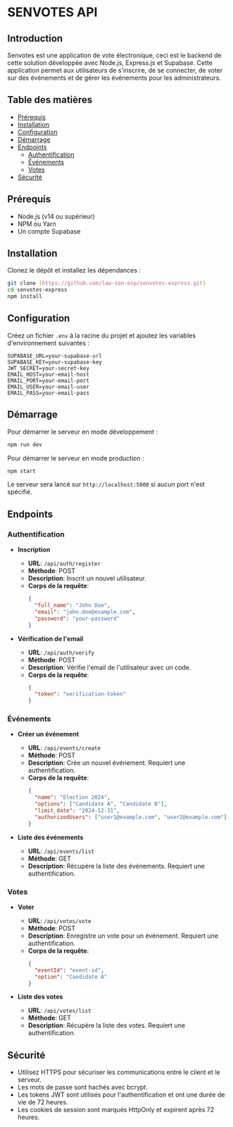 # SENVOTES API

## Introduction

Senvotes est une application de vote électronique, ceci est le backend de cette solution développée avec Node.js, Express.js et Supabase. Cette application permet aux utilisateurs de s'inscrire, de se connecter, de voter sur des événements et de gérer les événements pour les administrateurs.

## Table des matières

- [Prérequis](#prérequis)
- [Installation](#installation)
- [Configuration](#configuration)
- [Démarrage](#démarrage)
- [Endpoints](#endpoints)
  - [Authentification](#authentification)
  - [Événements](#événements)
  - [Votes](#votes)
- [Sécurité](#sécurité)
## Prérequis

- Node.js (v14 ou supérieur)
- NPM ou Yarn
- Un compte Supabase

## Installation

Clonez le dépôt et installez les dépendances :

```bash
git clone [https://github.com/law-san-esp/senvotes-express.git]
cd senvotes-express
npm install
```

## Configuration

Créez un fichier `.env` à la racine du projet et ajoutez les variables d'environnement suivantes :

```env
SUPABASE_URL=your-supabase-url
SUPABASE_KEY=your-supabase-key
JWT_SECRET=your-secret-key
EMAIL_HOST=your-email-host
EMAIL_PORT=your-email-port
EMAIL_USER=your-email-user
EMAIL_PASS=your-email-pass
```

## Démarrage

Pour démarrer le serveur en mode développement :

```bash
npm run dev
```

Pour démarrer le serveur en mode production :

```bash
npm start
```

Le serveur sera lancé sur `http://localhost:5000` si aucun port n'est spécifié.

## Endpoints

### Authentification

- **Inscription**
  - **URL**: `/api/auth/register`
  - **Méthode**: POST
  - **Description**: Inscrit un nouvel utilisateur.
  - **Corps de la requête**:
    ```json
    {
      "full_name": "John Doe",
      "email": "john.doe@example.com",
      "password": "your-password"
    }
    ```

- **Vérification de l'email**
  - **URL**: `/api/auth/verify`
  - **Méthode**: POST
  - **Description**: Vérifie l'email de l'utilisateur avec un code.
  - **Corps de la requête**:
    ```json
    {
      "token": "verification-token"
    }
    ```

### Événements

- **Créer un événement**
  - **URL**: `/api/events/create`
  - **Méthode**: POST
  - **Description**: Crée un nouvel événement. Requiert une authentification.
  - **Corps de la requête**:
    ```json
    {
      "name": "Election 2024",
      "options": ["Candidate A", "Candidate B"],
      "limit_date": "2024-12-31",
      "authorizedUsers": ["user1@example.com", "user2@example.com"]
    }
    ```

- **Liste des événements**
  - **URL**: `/api/events/list`
  - **Méthode**: GET
  - **Description**: Récupère la liste des événements. Requiert une authentification.

### Votes

- **Voter**
  - **URL**: `/api/votes/vote`
  - **Méthode**: POST
  - **Description**: Enregistre un vote pour un événement. Requiert une authentification.
  - **Corps de la requête**:
    ```json
    {
      "eventId": "event-id",
      "option": "Candidate A"
    }
    ```

- **Liste des votes**
  - **URL**: `/api/votes/list`
  - **Méthode**: GET
  - **Description**: Récupère la liste des votes. Requiert une authentification.

## Sécurité

- Utilisez HTTPS pour sécuriser les communications entre le client et le serveur.
- Les mots de passe sont hachés avec bcrypt.
- Les tokens JWT sont utilisés pour l'authentification et ont une durée de vie de 72 heures.
- Les cookies de session sont marqués HttpOnly et expirent après 72 heures.
